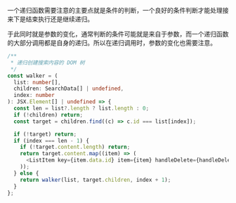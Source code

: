 一个递归函数需要注意的主要点就是条件的判断，一个良好的条件判断才能处理接来下是结束执行还是继续递归。

于此同时就是参数的变化，通常判断的条件可能就是来自于参数，而一个递归函数的大部分调用都是自身的递归。所以在递归调用时，参数的变化也需要注意。

```ts
/**
 * 递归创建搜索内容的 DOM 树
 */
const walker = (
  list: number[],
  children: SearchData[] | undefined,
  index: number
): JSX.Element[] | undefined => {
  const len = list?.length ? list.length : 0;
  if (!children) return;
  const target = children.find((c) => c.id === list[index]);

  if (!target) return;
  if (index === len - 1) {
    if (!target.content.length) return;
    return target.content.map((item) => (
      <ListItem key={item.data.id} item={item} handleDelete={handleDelete} />
    ));
  } else {
    return walker(list, target.children, index + 1);
  }
};
```